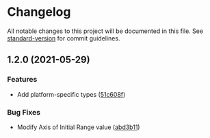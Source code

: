 # Changelog

All notable changes to this project will be documented in this file. See [standard-version](https://github.com/conventional-changelog/standard-version) for commit guidelines.

## 1.2.0 (2021-05-29)


### Features

* Add platform-specific types ([51c608f](https://github.com/iamsjy17/Plotta.js/commit/51c608f0ca83291259f30b75d5aab81cd89872c0))


### Bug Fixes

* Modify Axis of Initial Range value ([abd3b11](https://github.com/iamsjy17/Plotta.js/commit/abd3b11d723d08458e83b269630499848a587392))
